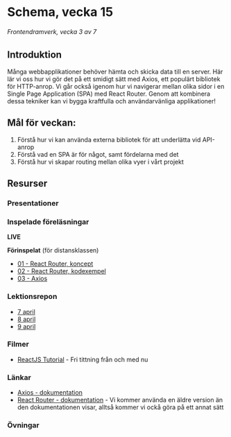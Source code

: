# Schema, vecka 15
###### Frontendramverk, vecka 3 av 7

## Introduktion

Många webbapplikationer behöver hämta och skicka data till en server. 
Här lär vi oss hur vi gör det på ett smidigt sätt med Axios, ett populärt bibliotek för HTTP-anrop. 
Vi går också igenom hur vi navigerar mellan olika sidor i en Single Page Application (SPA) med React Router. 
Genom att kombinera dessa tekniker kan vi bygga kraftfulla och användarvänliga applikationer!

## Mål för veckan:

1. Förstå hur vi kan använda externa bibliotek för att underlätta vid API-anrop
2. Förstå vad en SPA är för något, samt fördelarna med det
3. Förstå hur vi skapar routing mellan olika vyer i vårt projekt

## Resurser

### Presentationer


### Inspelade föreläsningar

**LIVE**

**Förinspelat** (för distansklassen)

* [01 - React Router, koncept](https://vimeo.com/1046337882/f0b93f7587?share=copy)
* [02 - React Router, kodexempel](https://vimeo.com/1046337963/1895649008?share=copy)
* [03 - Axios](https://vimeo.com/1072508544/4d724dc7eb?share=copy)

### Lektionsrepon

* [7 april](https://github.com/fu-react-fe24/week-15-lecture-7-apr)
* [8 april](https://github.com/fu-react-fe24/week-15-lecture-8-apr)
* [9 april](https://github.com/fu-react-fe24/week-15-lecture-9-apr)

### Filmer

* [ReactJS Tutorial](https://www.youtube.com/playlist?list=PLSsAz5wf2lkK_ekd0J__44KG6QoXetZza) - Fri tittning från och med nu

### Länkar

* [Axios - dokumentation](https://www.npmjs.com/package/axios)
* [React Router - dokumentation](https://reactrouter.com/) - Vi kommer använda en äldre version än den dokumentationen visar, alltså kommer vi ockå göra på ett annat sätt

### Övningar 







